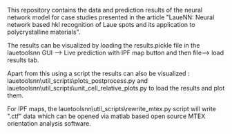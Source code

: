 This repository contains the data and prediction results of the neural network model for case studies presented in the article "LaueNN: Neural network based hkl recognition of Laue spots and its application to polycrystalline materials".

The results can be visualized by loading the results.pickle file in the lauetoolsnn GUI --> Live prediction with IPF map button and then file--> load results tab.

Apart from this using a script the results can also be visualized : lauetoolsnn\util_scripts\plots_postprocess.py and lauetoolsnn\util_scripts\unit_cell_relative_plots.py to load the results and plot them.

For IPF maps, the lauetoolsnn\util_scripts\rewrite_mtex.py script will write ".ctf" data which can be opened via matlab based open source MTEX orientation analysis software.

